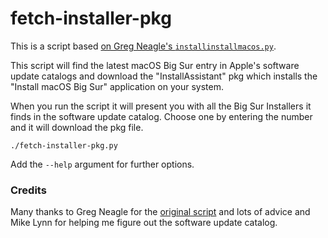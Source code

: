 # fetch-installer-pkg

This is a script based [on Greg Neagle's `installinstallmacos.py`](https://github.com/munki/macadmin-scripts/blob/main/installinstallmacos.py).

This script will find the latest macOS Big Sur entry in Apple's software update catalogs and download the "InstallAssistant" pkg which installs the "Install macOS Big Sur" application on your system.

When you run the script it will present you with all the Big Sur Installers it finds in the software update catalog. Choose one by entering the number and it will download the pkg file.

```
./fetch-installer-pkg.py
```

Add the `--help` argument for further options.

### Credits

Many thanks to Greg Neagle for the [original script](https://github.com/munki/macadmin-scripts/blob/main/installinstallmacos.py) and lots of advice and Mike Lynn for helping me figure out the software update catalog.
